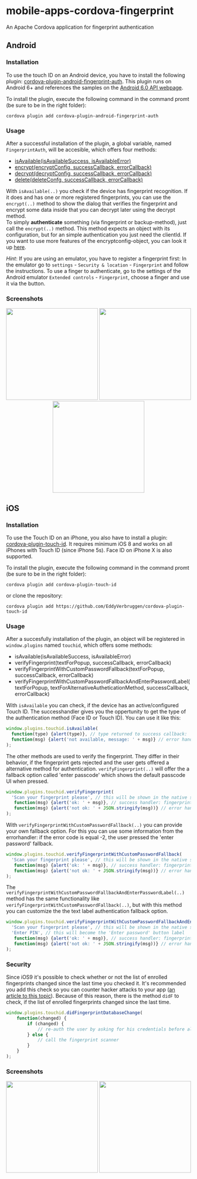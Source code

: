 # mobile-apps-cordova-fingerprint
An Apache Cordova application for fingerprint authentication

## Android
### Installation
To use the touch ID on an Android device, you have to install the following plugin: [cordova-plugin-android-fingerprint-auth](https://github.com/mjwheatley/cordova-plugin-android-fingerprint-auth). This plugin runs on Android 6+ and references the samples on the [Android 6.0 API webpage](http://developer.android.com/about/versions/marshmallow/android-6.0.html).

To install the plugin, execute the following command in the command promt (be sure to be in the right folder): 
```shell
cordova plugin add cordova-plugin-android-fingerprint-auth
```

### Usage
After a successful installation of the plugin, a global variable, named `FingerprintAuth`, will be accesible, which offers four methods:
* [isAvailable(isAvailableSuccess, isAvailableError)](https://github.com/mjwheatley/cordova-plugin-android-fingerprint-auth#module_fingerprintauth.isAvailable)
* [encrypt(encryptConfig, successCallback, errorCallback)](https://github.com/mjwheatley/cordova-plugin-android-fingerprint-auth#module_fingerprintauth.encrypt)
* [decrypt(decryptConfig, successCallback, errorCallback)](https://github.com/mjwheatley/cordova-plugin-android-fingerprint-auth#module_fingerprintauth.decrypt)
* [delete(deleteConfg, successCallback, errorCallback)](https://github.com/mjwheatley/cordova-plugin-android-fingerprint-auth#module_fingerprintauth.delete)

With `isAvailable(..)` you check if the device has fingerprint recognition. If it does and has one or more registered fingerprints, you can use the `encrypt(..)` method to show the dialog that verifies the fingerprint and encrypt some data inside that you can decrypt later using the decrypt method.    
To simply **authenticate** something (via fingerprint or backup-method), just call the `encrypt(..)` method. This method expects an object with its configuration, but for an simple authentication you just need the clientId. If you want to use more features of the encryptconfig-object, you can look it up [here](https://github.com/mjwheatley/cordova-plugin-android-fingerprint-auth#fingerprintauth-config-object).

*Hint*: If you are using an emulator, you have to register a fingerprint first:
In the emulator go to `settings` - `Security & location` - `Fingerprint` and follow the instructions. To use a finger to authenticate, go to the settings of the Android emulator `Extended controls` - `Fingerprint`, choose a finger and use it via the button.   

### Screenshots
<p align="center">
  <img src="/img/Android_2.png" width="250"/>
  <img src="/img/Android_3.png" width="250"/>
  <img src="/img/Android_1.png" width="250"/>
</p>


## iOS
### Installation
To use the Touch ID on an iPhone, you also have to install a plugin: [cordova-plugin-touch-id](https://github.com/EddyVerbruggen/cordova-plugin-touch-id). It requires minimum iOS 8 and works on all iPhones with Touch ID (since iPhone 5s). Face ID on iPhone X is also supported.

To install the plugin, execute the following command in the command promt (be sure to be in the right folder): 
```shell
cordova plugin add cordova-plugin-touch-id
```
or clone the repository:
```shell
cordova plugin add https://github.com/EddyVerbruggen/cordova-plugin-touch-id
```

### Usage
After a succesfully installation of the plugin, an object will be registered in `window.plugins` named `touchid`, which offers some methods:
* isAvailable(isAvailableSuccess, isAvailableError)
* verifyFingerprint(textForPopup, successCallback, errorCallback)
* verifyFingerprintWithCustomPasswordFallback(textForPopup, successCallback, errorCallback)
* verifyFingerprintWithCustomPasswordFallbackAndEnterPasswordLabel(textForPopup, textForAlternativeAutheticationMethod, successCallback, errorCallback)

With ```isAvailable``` you can check, if the device has an active/configured Touch ID. The successhandler gives you the oppertunity to get the type of the authentication method (Face ID or Touch ID). You can use it like this:
```javascript
window.plugins.touchid.isAvailable(
  function(type) {alert(type)}, // type returned to success callback: 'face' on iPhone X, 'touch' on other devices
  function(msg) {alert('not available, message: ' + msg)} // error handler: no TouchID available
);
```

The other methods are used to verify the fingerprint. They differ in their behavior, if the fingerprint gets rejected and the user gets offered a alternative method for authentication. ```verifyFingerprint(..)``` will offer the a fallback option called 'enter passcode' which shows the default passcode UI when pressed.
```javascript
window.plugins.touchid.verifyFingerprint(
  'Scan your fingerprint please', // this will be shown in the native scanner popup
   function(msg) {alert('ok: ' + msg)}, // success handler: fingerprint accepted
   function(msg) {alert('not ok: ' + JSON.stringify(msg))} // error handler with errorcode and localised reason
);
```

With ```verifyFingerprintWithCustomPasswordFallback(..)``` you can provide your own fallback option. For this you can use some information from the errorhandler: if the error code is equal -2, the user pressed the 'enter password' fallback.
```javascript
window.plugins.touchid.verifyFingerprintWithCustomPasswordFallback(
  'Scan your fingerprint please', // this will be shown in the native scanner popup
   function(msg) {alert('ok: ' + msg)}, // success handler: fingerprint accepted
   function(msg) {alert('not ok: ' + JSON.stringify(msg))} // error handler with errorcode (msg.code) and localised reason; here you can implement your own fallback option
);
```

The ```verifyFingerprintWithCustomPasswordFallbackAndEnterPasswordLabel(..)``` method has the same functionality like ```verifyFingerprintWithCustomPasswordFallback(..)```, but with this method you can customize the the text label authentication fallback option.
```javascript
window.plugins.touchid.verifyFingerprintWithCustomPasswordFallbackAndEnterPasswordLabel(
  'Scan your fingerprint please', // this will be shown in the native scanner popup
  'Enter PIN', // this will become the 'Enter password' button label
   function(msg) {alert('ok: ' + msg)}, // success handler: fingerprint accepted
   function(msg) {alert('not ok: ' + JSON.stringify(msg))} // error handler with errorcode and localised reason
);
```
### Security
Since iOS9 it's possible to check whether or not the list of enrolled fingerprints changed since the last time you checked it. It's recommended you add this check so you can counter hacker attacks to your app ([an article to this topic](https://www.linkedin.com/pulse/fingerprint-trojan-per-thorsheim)).
Because of this reason, there is the method `didF` to check, if the list of enrolled fingerprints changed since the last time.
```javascript
window.plugins.touchid.didFingerprintDatabaseChange(
    function(changed) {
        if (changed) {
            // re-auth the user by asking for his credentials before allowing a fingerprint scan again
        } else {
            // call the fingerprint scanner
        }
    }
);
```

### Screenshots
<p align="center">
  <img src="/img/iOS_1.PNG" width="250"/>
  <img src="/img/iOS_2.PNG" width="250"/>
</p>

